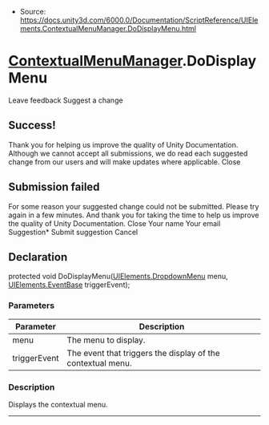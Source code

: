* Source: https://docs.unity3d.com/6000.0/Documentation/ScriptReference/UIElements.ContextualMenuManager.DoDisplayMenu.html

#  [ContextualMenuManager](https://docs.unity3d.com/6000.0/Documentation/ScriptReference/UIElements.ContextualMenuManager.html).DoDisplayMenu
Leave feedback
Suggest a change
## Success!
Thank you for helping us improve the quality of Unity Documentation. Although we cannot accept all submissions, we do read each suggested change from our users and will make updates where applicable.
Close
## Submission failed
For some reason your suggested change could not be submitted. Please <a>try again</a> in a few minutes. And thank you for taking the time to help us improve the quality of Unity Documentation.
Close
Your name Your email Suggestion* Submit suggestion
Cancel
## Declaration
protected void DoDisplayMenu([UIElements.DropdownMenu](https://docs.unity3d.com/6000.0/Documentation/ScriptReference/UIElements.DropdownMenu.html) menu, [UIElements.EventBase](https://docs.unity3d.com/6000.0/Documentation/ScriptReference/UIElements.EventBase.html) triggerEvent); 
### Parameters
Parameter | Description  
---|---  
menu | The menu to display.  
triggerEvent | The event that triggers the display of the contextual menu.  
### Description
Displays the contextual menu. 
* * *
